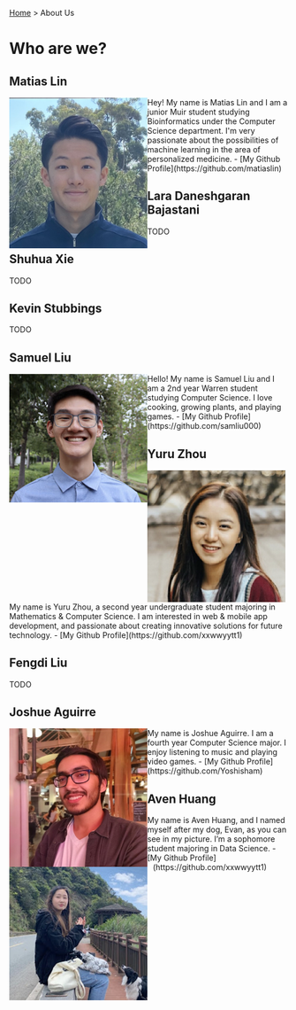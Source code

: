 [Home](https://melinucsd.github.io/cse110-team16-tmpwebsite/) > About Us
# Who are we?
## Matias Lin
<img align="left" src="profiles/MatiasLin.jpg" width=250>
Hey! My name is Matias Lin and I am a junior Muir student studying Bioinformatics under the Computer Science department. I'm very passionate about the possibilities of machine learning in the area of personalized medicine.
 - [My Github Profile](https://github.com/matiaslin)  

## Lara Daneshgaran Bajastani
TODO  
## Shuhua Xie
TODO  
## Kevin Stubbings 
TODO  
## Samuel Liu
<img align="left" src="profiles/SamuelLiu.jpg" width=250>
Hello! My name is Samuel Liu and I am a 2nd year Warren student studying Computer Science. I love cooking, growing plants, and playing games. 
 - [My Github Profile](https://github.com/samliu000)  



## Yuru Zhou
<img align="left" src="profiles/YuruZhou.jpg" width=250>
My name is Yuru Zhou, a second year undergraduate student majoring in Mathematics & Computer Science. I am interested in web & mobile app development, and passionate about creating innovative solutions for future technology.
 - [My Github Profile](https://github.com/xxwwyytt1)  

## Fengdi Liu
TODO  
  
## Joshue Aguirre
<img align="left" src="profiles/JoshueAguirre.jpg" width=250>
My name is Joshue Aguirre. I am a fourth year
Computer Science major. I enjoy listening to music and playing video games. 
- [My Github Profile](https://github.com/Yoshisham)

## Aven Huang
<img align="left" src="profiles/AvenHuang.jpg" width=250 style="margin-right: 10px;">
My name is Aven Huang, and I named myself after my dog, Evan, as you can see in my picture. I’m a sophomore student majoring in Data Science.
- [My Github Profile](https://github.com/xxwwyytt1)